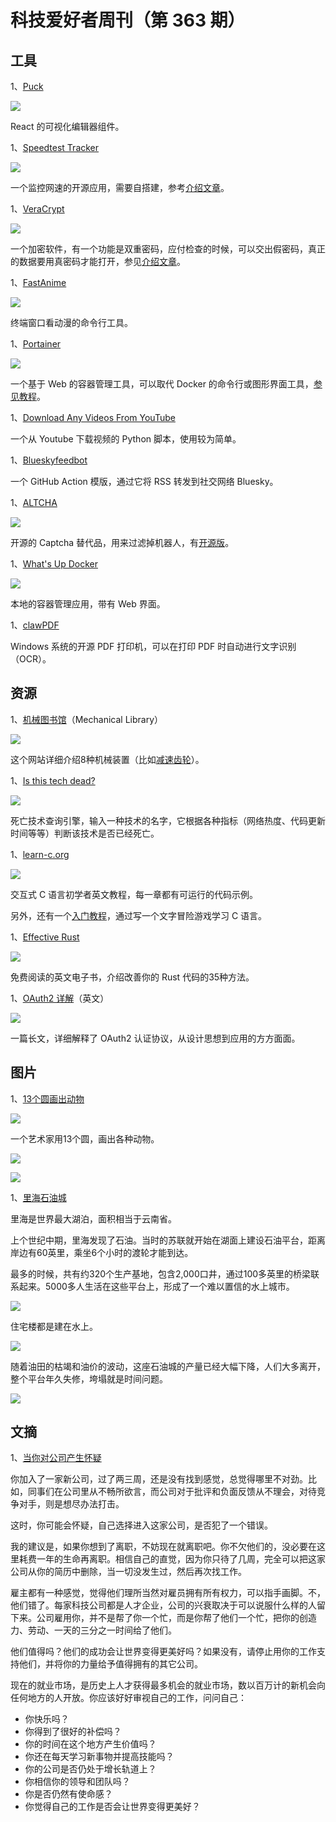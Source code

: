 # 科技爱好者周刊（第 363 期）

## 工具

1、[Puck](https://github.com/measuredco/puck)

![](https://cdn.beekka.com/blogimg/asset/202501/bg2025012602.webp)

React 的可视化编辑器组件。

1、[Speedtest Tracker](https://github.com/alexjustesen/speedtest-tracker)

![](https://cdn.beekka.com/blogimg/asset/202501/bg2025012604.webp)

一个监控网速的开源应用，需要自搭建，参考[介绍文章](https://www.xda-developers.com/internet-speed-uptime-tracker-keep-isp-accountable/)。

1、[VeraCrypt](https://www.veracrypt.fr/en/Home.html)

![](https://cdn.beekka.com/blogimg/asset/202501/bg2025012605.webp)

一个加密软件，有一个功能是双重密码，应付检查的时候，可以交出假密码，真正的数据要用真密码才能打开，参见[介绍文章](https://www.xda-developers.com/reasons-veracrypt-should-be-go-to-data-encryption/)。

1、[FastAnime](https://github.com/Benexl/FastAnime)

![](https://cdn.beekka.com/blogimg/asset/202501/bg2025012903.webp)

终端窗口看动漫的命令行工具。

1、[Portainer](https://www.xda-developers.com/portainer-guide/)

![](https://cdn.beekka.com/blogimg/asset/202501/bg2025012908.webp)

一个基于 Web 的容器管理工具，可以取代 Docker 的命令行或图形界面工具，[参见教程](https://www.xda-developers.com/portainer-guide/)。

1、[Download Any Videos From YouTube](https://github.com/pH-7/Download-Simply-Videos-From-YouTube)

一个从 Youtube 下载视频的 Python 脚本，使用较为简单。

1、[Blueskyfeedbot](https://github.com/marketplace/actions/feed-to-bluesky)

一个 GitHub Action 模版，通过它将 RSS 转发到社交网络 Bluesky。

1、[ALTCHA](https://altcha.org/captcha/)

![](https://cdn.beekka.com/blogimg/asset/202505/bg2025051702.webp)

开源的 Captcha 替代品，用来过滤掉机器人，有[开源版](https://github.com/altcha-org/altcha)。

1、[What's Up Docker](https://getwud.github.io/wud/)

![](https://cdn.beekka.com/blogimg/asset/202505/bg2025051902.webp)

本地的容器管理应用，带有 Web 界面。

1、[clawPDF](https://github.com/clawsoftware/clawPDF)

Windows 系统的开源 PDF 打印机，可以在打印 PDF 时自动进行文字识别（OCR）。

## 资源

1、[机械图书馆](https://mechanical-library.org/)（Mechanical Library）

![](https://cdn.beekka.com/blogimg/asset/202505/bg2025050407.webp)

这个网站详细介绍8种机械装置（比如[减速齿轮](https://mechanical-library.org/gear-reduction)）。

1、[Is this tech dead?](https://www.isthistechdead.com/)

![](https://cdn.beekka.com/blogimg/asset/202504/bg2025042903.webp)

死亡技术查询引擎，输入一种技术的名字，它根据各种指标（网络热度、代码更新时间等等）判断该技术是否已经死亡。

1、[learn-c.org](https://www.learn-c.org/)

![](https://cdn.beekka.com/blogimg/asset/202504/bg2025042702.webp)

交互式 C 语言初学者英文教程，每一章都有可运行的代码示例。

另外，还有一个[入门教程](https://helderman.github.io/htpataic/htpataic01.html)，通过写一个文字冒险游戏学习 C 语言。


1、[Effective Rust](https://www.lurklurk.org/effective-rust/title-page.html)

![](https://cdn.beekka.com/blogimg/asset/202503/bg2025030613.webp)

免费阅读的英文电子书，介绍改善你的 Rust 代码的35种方法。

1、[OAuth2 详解](https://www.romaglushko.com/blog/whats-aouth2/)（英文）

![](https://cdn.beekka.com/blogimg/asset/202501/bg2025012907.webp)

一篇长文，详细解释了 OAuth2 认证协议，从设计思想到应用的方方面面。

## 图片

1、[13个圆画出动物](https://www.dorithegiant.com/2016/05/13-animals-made-from-13-circles.html)

![](https://cdn.beekka.com/blogimg/asset/202504/bg2025040304.webp)

一个艺术家用13个圆，画出各种动物。

![](https://cdn.beekka.com/blogimg/asset/202504/bg2025040305.webp)

![](https://cdn.beekka.com/blogimg/asset/202504/bg2025040306.webp)

1、[里海石油城](https://www.cnn.com/2024/11/06/climate/oil-rocks-neft-daslari-caspian-sea-city/index.html)

里海是世界最大湖泊，面积相当于云南省。

上个世纪中期，里海发现了石油。当时的苏联就开始在湖面上建设石油平台，距离岸边有60英里，乘坐6个小时的渡轮才能到达。

最多的时候，共有约320个生产基地，包含2,000口井，通过100多英里的桥梁联系起来。5000多人生活在这些平台上，形成了一个难以置信的水上城市。 

![](https://cdn.beekka.com/blogimg/asset/202411/bg2024111007.webp)

住宅楼都是建在水上。

![](https://cdn.beekka.com/blogimg/asset/202411/bg2024111008.webp)

随着油田的枯竭和油价的波动，这座石油城的产量已经大幅下降，人们大多离开，整个平台年久失修，垮塌就是时间问题。

![](https://cdn.beekka.com/blogimg/asset/202411/bg2024111009.webp)

## 文摘

1、[当你对公司产生怀疑](https://charity.wtf/2022/01/29/how-can-you-tell-if-the-company-youre-interviewing-with-is-rotten-on-the-inside/)

你加入了一家新公司，过了两三周，还是没有找到感觉，总觉得哪里不对劲。比如，同事们在公司里从不畅所欲言，而公司对于批评和负面反馈从不理会，对待竞争对手，则是想尽办法打击。

这时，你可能会怀疑，自己选择进入这家公司，是否犯了一个错误。

我的建议是，如果你想到了离职，不妨现在就离职吧。你不欠他们的，没必要在这里耗费一年的生命再离职。相信自己的直觉，因为你只待了几周，完全可以把这家公司从你的简历中删除，当一切没发生过，然后再次找工作。

雇主都有一种感觉，觉得他们理所当然对雇员拥有所有权力，可以指手画脚。不，他们错了。每家科技公司都是人才企业，公司的兴衰取决于可以说服什么样的人留下来。公司雇用你，并不是帮了你一个忙，而是你帮了他们一个忙，把你的创造力、劳动、一天的三分之一时间给了他们。

他们值得吗？他们的成功会让世界变得更美好吗？如果没有，请停止用你的工作支持他们，并将你的力量给予值得拥有的其它公司。

现在的就业市场，是历史上人才获得最多机会的就业市场，数以百万计的新机会向任何地方的人开放。你应该好好审视自己的工作，问问自己：

- 你快乐吗？
- 你得到了很好的补偿吗？
- 你的时间在这个地方产生价值吗？
- 你还在每天学习新事物并提高技能吗？
- 你的公司是否仍处于增长轨道上？
- 你相信你的领导和团队吗？
- 你是否仍然有使命感？
- 你觉得自己的工作是否会让世界变得更美好？